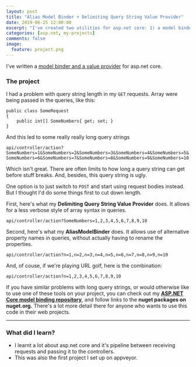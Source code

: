 ```yaml
---
layout: post
title: "Alias Model Binder + Delimiting Query String Value Provider"
date: 2019-06-25 12:00:00
excerpt: "I've created two utilities for asp.net core: 1) a model binder for allowing alternative property names on request models. 2) a value provider allowing alternative collection query variable syntax"
categories: [asp.net, my-projects]
comments: false
image:
  feature: project.png
---
```


I've written a <a href="https://github.com/NathanLBCooper/aspnet-core-model-binding" target="_blank">model binder and a value provider</a> for asp.net core.

### The project

I had a problem with query string length in my `GET` requests. Array were being passed in the queries, like this:

```
public class SomeRequest
{
	public int[] SomeNumbers{ get; set; }
}
```

And this led to some really really long query strings

`api/controller/action?SomeNumbers=1&SomeNumbers=2&SomeNumbers=3&SomeNumbers=4&SomeNumbers=5&SomeNumbers=6&SomeNumbers=7&SomeNumbers=8&SomeNumbers=9&SomeNumbers=10`

Which isn't great. There are often limits to how long a query string can get before stuff breaks. And, besides, this query string is ugly.

One option is to just switch to `POST` and start using request bodies instead. But I thought I'd do some things first to cut down length.

First, here's what my **Delimiting Query String Value Provider** does. It allows for a less verbose style of array syntax in queries.

`api/controller/action?SomeNumbers=1,2,3,4,5,6,7,8,9,10`

Second, here's what my **AliasModelBinder** does. It allows use of alternative property names in queries, without actually having to rename the properties.

`api/controller/action?n=1,n=2,n=3,n=4,n=5,n=6,n=7,n=8,n=9,n=10`

And, of couse, if we're playing URL golf, here is the combination:

`api/controller/action?n=1,2,3,4,5,6,7,8,9,10`

If you have similar problems with long query strings, or would otherwise like to use one of these tools on your project, you can check out my  **<a href="https://github.com/NathanLBCooper/aspnet-core-model-binding" target="_blank">ASP.NET Core model binding repository</a>**, and follow links to the **nuget packages on nuget.org.** There's a lot more detail there for anyone who wants to use this code in their web projects.

-----------------

### What did I learn?

- I learnt a lot about asp.net core and it's pipeline between receiving requests and passing it to the controllers.
- This was also the first project I set up on appveyor.